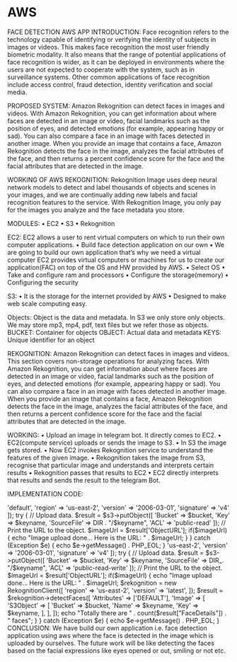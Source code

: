 # AWS
FACE DETECTION AWS APP
INTRODUCTION:
Face recognition refers to the technology capable of identifying or verifying the identity of subjects in images or videos. 
This makes face recognition the most user friendly biometric modality. It also means that the range of potential applications of face recognition is wider, as it can be deployed in environments where the users are not expected to cooperate with the system, such as in surveillance systems. Other common applications of face recognition include access control, fraud detection, identity verification and social media.

PROPOSED SYSTEM:
Amazon Rekognition can detect faces in images and videos. With Amazon Rekognition, you can get information about where faces are detected in an image or video, facial landmarks such as the position of eyes, and detected emotions (for example, appearing happy or sad). You can also compare a face in an image with faces detected in another image.
When you provide an image that contains a face, Amazon Rekognition detects the face in the image, analyzes the facial attributes of the face, and then returns a percent confidence score for the face and the facial attributes that are detected in the image.

WORKING OF AWS REKOGNITION:
Rekognition Image uses deep neural network models to detect and label thousands of objects and scenes in your images, and we are continually adding new labels and facial recognition features to the service. With Rekognition Image, you only pay for the images you analyze and the face metadata you store.

MODULES:
•	EC2
•	S3
•	Rekognition

  
EC2:
       EC2 allows a user to rent virtual computers on which to run their own computer applications.
•	Build face detection application on our own
•	We are going to build our own application that’s why we need a virtual computer
       EC2 provides virtual computers or machines for us to create our application(FAC) on top of the OS and HW provided by AWS.
•	Select OS
•	Take and configure ram and processors
•	Configure the storage(memory)
•	Configuring the security

S3:
•	It is the storage for the internet provided by AWS
•	Designed to make web scale computing easy.

Objects:
	Object is the data and metadata.
In S3 we only store only objects.
We may store mp3, mp4, pdf, text files but we refer those as objects.
BUCKET:
Container for objects
OBJECT:
Actual data and metadata
KEYS:
Unique identifier for an object

REKOGNITION:
        Amazon Rekognition can detect faces in images and videos. This section covers non-storage operations for analyzing faces. With Amazon Rekognition, you can get information about where faces are detected in an image or video, facial landmarks such as the position of eyes, and detected emotions (for example, appearing happy or sad). You can also compare a face in an image with faces detected in another image.
      When you provide an image that contains a face, Amazon Rekognition detects the face in the image, analyzes the facial attributes of the face, and then returns a percent confidence score for the face and the facial attributes that are detected in the image.

WORKING:
•	Upload an image in telegram bot. It directly comes to EC2.
•	EC2(compute service) uploads or sends the image to S3.
•	In S3 the image gets stored.
•	Now EC2 invokes Rekognition service to understand the features of the given image.
•	Rekognition takes the image from S3, recognise that particular image and understands and interprets certain results
•	Rekognition passes that results to EC2
•	EC2 directly interprets that results and sends the result to the telegram Bot.


IMPLEMENTATION CODE:

<?php

/*

Install php - sudo yum install php
curl -sS https://getcomposer.org/installer | php cd /var/www/html
sudo mkdir face cd face
sudo php -d memory_limit=-1 ~/composer.phar require aws/aws-sdk-php

In case if you get memory error -
sudo /bin/dd if=/dev/zero of=/var/swap.1 bs=1M count=1024 sudo /sbin/mkswap /var/swap.1
sudo /sbin/swapon /var/swap.1

sudo wget https://i.pinimg.com/originals/b9/7e/a3/b97ea33b5842c7894b804923c6c05580.jpg sudo mv b97ea33b5842c7894b804923c6c05580.jpg sample.jpg

*/ error_reporting(0);
require_once( DIR 	. '/vendor/autoload.php'); use Aws\S3\S3Client;
use Aws\Rekognition\RekognitionClient;


$bucket = 'funky-aws-bucket';
$keyname = 's1.jpg';

$s3 = S3Client::factory([ 'profile'	=> 'default', 'region'	=> 'us-east-2', 'version'	=> '2006-03-01',
'signature' => 'v4'
]);

try {
// Upload data.
$result = $s3->putObject([ 'Bucket'	=> $bucket,
'Key'	=> $keyname, 'SourceFile'	=> DIR . "/$keyname", 'ACL'	=> 'public-read'
]);

// Print the URL to the object.
$imageUrl = $result['ObjectURL']; if($imageUrl) {
echo "Image upload done... Here is the URL: " . $imageUrl;
}
} catch (Exception $e) {
echo $e->getMessage() . PHP_EOL;
}

  <?php

/*

Install php - sudo yum install php
curl -sS https://getcomposer.org/installer | php cd /var/www/html
sudo mkdir face cd face
sudo php -d memory_limit=-1 ~/composer.phar require aws/aws-sdk-php

In case if you get memory error -
sudo /bin/dd if=/dev/zero of=/var/swap.1 bs=1M count=1024 sudo /sbin/mkswap /var/swap.1
sudo /sbin/swapon /var/swap.1

sudo wget https://i.pinimg.com/originals/b9/7e/a3/b97ea33b5842c7894b804923c6c05580.jpg sudo mv b97ea33b5842c7894b804923c6c05580.jpg sample.jpg
Incase if you are getting any class NOT found error, follow these steps sudo yum remove php*
sudo yum remove httpd* sudo yum clean all sudo yum upgrade -y
sudo amazon-linux-extras install php7.2
sudo yum install php-json php-xml php-cli php-mbstring sudo yum install httpd

*/
// error_reporting(0);
require_once(_DIR _. '/vendor/autoload.php'); use Aws\S3\S3Client;
use Aws\Rekognition\RekognitionClient;


$bucket = 'funky-aws-bucket';
$keyname = 's1.jpg';

$s3 = new S3Client([
'region'	=> 'us-east-2', 'version'	=> '2006-03-01',
'signature' => 'v4'
]);

try {
// Upload data.
$result = $s3->putObject([ 'Bucket'	=> $bucket,
'Key'	=> $keyname, 'SourceFile'	=> DIR_. "/$keyname", 'ACL'	=> 'public-read-write'
]);

// Print the URL to the object.
$imageUrl = $result['ObjectURL']; if($imageUrl) {
echo "Image upload done... Here is the URL: " . $imageUrl;

$rekognition = new RekognitionClient([ 'region'	=> 'us-east-2',
'version'	=> 'latest',
]);

$result = $rekognition->detectFaces([ 'Attributes'	=> ['DEFAULT'], 'Image' => [
'S3Object' => [
'Bucket' => $bucket, 'Name'	=>	$keyname,
'Key'	=>	$keyname,
],
],
]);

echo "Totally there are " . count($result["FaceDetails"]) . "
faces";
}
} catch (Exception $e) {
echo $e->getMessage() . PHP_EOL;
}


CONCLUSION:
We have build our own application i.e. face detection application using aws where the face is detected in the image which is uploaded by ourselves. The future work will be like detecting the faces based on the facial expressions like eyes opened or out, smiling or not etc.
